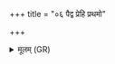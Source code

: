 +++
title = "०६ पैद्व प्रेहि प्रथमो"

+++
<details><summary>मूलम् (GR)</summary>

पैद्व प्रेहि प्रथमो  
अनु त्वा वयम् एमसि । +++(Bhatt. prathamonu)+++  
अहीन् व्य् अस्यतात् पथो +++(Bhatt. ahīnaviśvadāt)+++  
येन स्मा वयम् एमसि ॥
</details>
